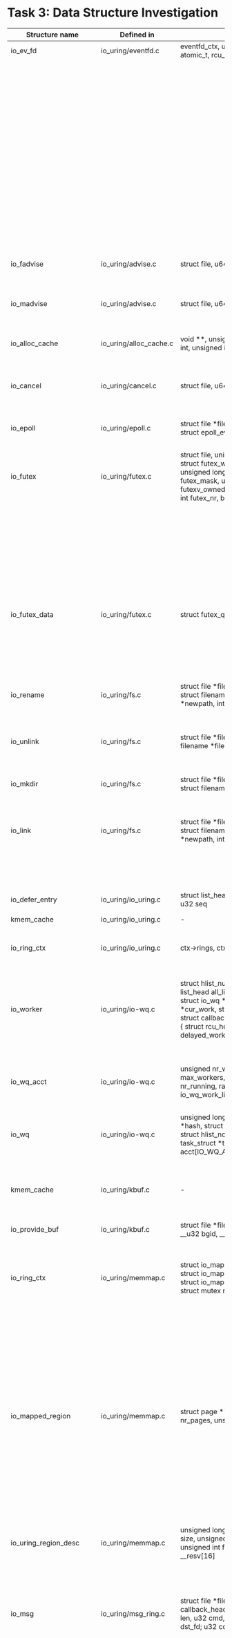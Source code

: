 # Task 3: Data Structure Investigation

Structure name | Defined in | Attributes | Caller Functions Source | source caller | usage
---------------|------------|------------|-------------------------|---------------|-------------------
io_ev_fd       | io_uring/eventfd.c | eventfd_ctx, uint, uint, refcount_t, atomic_t, rcu_head | io_eventfd_free | io_uring/eventfd.c | local variable
| | | | io_eventfd_put | io_uring/eventfd.c | function parameter
| | | | io_eventfd_do_signal | io_uring/eventfd.c | local variable, function parameter
| | | | __io_eventfd_signal | io_uring/eventfd.c | function parameter
| | | | io_eventfd_grab | io_uring/eventfd.c | return value, local variable
| | | | io_eventfd_signal | io_uring/eventfd.c | local variable
| | | | io_eventfd_flush_signal | io_uring/eventfd.c | local variable
| | | | io_eventfd_register | io_uring/eventfd.c | local variable
| | | | io_eventfd_unregister | io_uring/eventfd.c | function parameter
io_fadvise     | io_uring/advise.c | struct file, u64, u64, u32 | io_fadvise_prep | io_uring/advise.c | function parameter
| | | | io_fadvise | io_uring/advise.c | function parameter
io_madvise     | io_uring/advise.c | struct file, u64, u64, u32 | io_madvise_prep | io_uring/advise.c | function parameter
| | | | io_madvise | io_uring/advise.c | function parameter
io_alloc_cache | io_uring/alloc_cache.c | void **, unsigned, unsigned, unsigned int, unsigned int | io_alloc_cache_free | io_uring/alloc_cache.c | function parameter
| | | | io_alloc_cache_init | | |
| | | | io_cache_alloc_new | | |
io_cancel      | io_uring/cancel.c | struct file, u64, u32, s32, u8 | io_async_cancel_prep | io_uring/cancel.c | function parameter
| | | | io_async_cancel | | |
| | | | io_sync_cancel | | |
io_epoll       | io_uring/epoll.c | struct file *file, int epfd, int op, int fd, struct epoll_event event | io_epoll_ctl_prep | io_uring/epoll.c | local variable
| | | | io_epoll_ctl | | |
io_futex       | io_uring/futex.c | struct file, union { u32 __user *uaddr; struct futex_waitv __user *uwaitv; }, unsigned long futex_val, unsigned long futex_mask, unsigned long futexv_owned, u32 futex_flags, unsigned int futex_nr, bool futexv_unqueued | io_futex_cache_init | io_uring/futex.c | function parameter
| | | | io_futex_cache_free | | |
| | | | io_futex_complete | | |
| | | | io_futexv_complete | | |
| | | | io_futex_cancel | | |
| | | | io_futex_remove_all | | |
| | | | io_futex_prep | | |
| | | | io_futexv_prep | | |
| | | | io_futex_wait | | |
| | | | io_futex_wake | | |
io_futex_data  | io_uring/futex.c | struct futex_q q, struct io_kiocb *req | io_futex_cache_init | io_uring/futex.c | function parameter
| | | | io_futex_cache_free | | |
| | | | io_futex_complete | | |
| | | | io_futexv_complete | | |
| | | | io_futex_wait | | |
| | | | io_futex_wake | | |
io_rename      | io_uring/fs.c | struct file *file, int old_dfd, int new_dfd, struct filename *oldpath, struct filename *newpath, int flags | io_renameat_prep | io_uring/fs.c | function parameter
| | | | io_renameat | | |
| | | | io_renameat_cleanup | | |
io_unlink      | io_uring/fs.c | struct file *file, int dfd, int flags, struct filename *filename | io_unlinkat_prep | io_uring/fs.c | function parameter
| | | | io_unlinkat | | |
| | | | io_unlinkat_cleanup | | |
io_mkdir       | io_uring/fs.c | struct file *file, int dfd, umode_t mode, struct filename *filename | io_mkdirat_prep | io_uring/fs.c | function parameter
| | | | io_mkdirat | | |
| | | | io_mkdirat_cleanup | | |
io_link        | io_uring/fs.c | struct file *file, int old_dfd, int new_dfd, struct filename *oldpath, struct filename *newpath, int flags | io_symlinkat_prep | io_uring/fs.c | function parameter
| | | | io_symlinkat | | |
| | | | io_linkat_prep | | |
| | | | io_linkat | | |
| | | | io_link_cleanup | | |
io_defer_entry | io_uring/io_uring.c | struct list_head list, struct io_kiocb *req, u32 seq | io_drain_req | io_uring/io_uring.c | local variable
kmem_cache     | io_uring/io_uring.c | - | io_alloc_req, io_free_req | io_uring/io_uring.c | function parameter
io_ring_ctx    | io_uring/io_uring.c | ctx->rings, ctx->flags, ctx->cq_wait_nr | io_uring_try_cancel_requests | io_uring/io_uring.c | function parameter, local variable
| | | | io_alloc_hash_table | | |
io_worker      | io_uring/io-wq.c | struct hlist_nulls_node nulls_node, struct list_head all_list, struct task_struct *task, struct io_wq *wq, struct io_wq_work *cur_work, struct completion ref_done, struct callback_head create_work, union { struct rcu_head rcu; struct delayed_work work; } | io_worker_exit | io_uring/io-wq.c | local variable, function parameter
| | | | io_worker_handle_work | | |
| | | | create_io_worker | | |
io_wq_acct     | io_uring/io-wq.c | unsigned nr_workers, unsigned max_workers, int index, atomic_t nr_running, raw_spinlock_t lock, struct io_wq_work_list work_list | io_acct_run_queue | io_uring/io-wq.c | local variable
| | | | io_wq_create_worker | | |
io_wq          | io_uring/io-wq.c | unsigned long state, struct io_wq_hash *hash, struct completion worker_done, struct hlist_node cpuhp_node, struct task_struct *task, struct io_wq_acct acct[IO_WQ_ACCT_NR] | io_wq_create | io_uring/io-wq.c | function parameter, local variable
| | | | io_wq_exit_workers | | |
| | | | io_wq_destroy | | |
kmem_cache     | io_uring/kbuf.c | - | io_refill_buffer_cache | io_uring/kbuf.c | local variable |
| | | | io_destroy_buffers | | |
io_provide_buf | io_uring/kbuf.c | struct file *file, __u64 addr, __u32 len, __u32 bgid, __u32 nbufs, __u16 bid | io_provide_buffers_prep | io_uring/kbuf.c | function parameter, local variable |
| | | | io_provide_buffers | | |
io_ring_ctx    | io_uring/memmap.c | struct io_mapped_region ring_region, struct io_mapped_region sq_region, struct io_mapped_region param_region, struct mutex mmap_lock, void *user | io_free_region | io_uring/memmap.c | function parameter, local variable
| | | | io_region_pin_pages | | |
| | | | io_region_allocate_pages | | |
| | | | io_create_region | | |
| | | | io_create_region_mmap_safe | | |
| | | | io_mmap_get_region | | |
| | | | io_region_validate_mmap | | |
| | | | io_region_mmap | | |
| | | | io_uring_mmap* | | |
| | | | io_uring_get_unmapped_area | | |
io_mapped_region | io_uring/memmap.c | struct page **pages, unsigned long nr_pages, unsigned int flags, void *ptr | io_free_region | io_uring/memmap.c | function parameter, local variable
| | | | io_region_init_ptr | | |
| | | | io_region_allocate_pages | | |
| | | | io_region_pin_pages | | |
| | | | io_create_region | | |
| | | | io_create_region_mmap_safe | | |
| | | | io_mmap_get_region | | |
| | | | io_region_validate_mmap | | |
| | | | io_region_mmap | | |
io_uring_region_desc | io_uring/memmap.c | unsigned long user_addr, unsigned long size, unsigned long mmap_offset, unsigned int flags, unsigned int id, char __resv[16] | io_region_pin_pages | io_uring/memmap.c | function parameter
| | | | io_region_allocate_pages | | |
| | | | io_create_region | | |
| | | | io_create_region_mmap_safe | | |
io_msg          | io_uring/msg_ring.c | struct file *file, struct file *src_file, struct callback_head tw, u64 user_data, u32 len, u32 cmd, u32 src_fd, union { u32 dst_fd; u32 cqe_flags; }, u32 flags | io_msg_ring_cleanup | io_uring/msg_ring.c | function parameter, local variable
| | | | io_msg_tw_complete | | |
| | | | io_msg_remote_post | | |
| | | | io_msg_get_kiocb | | |
| | | | io_msg_data_remote | | |
| | | | __io_msg_ring_data | | |
| | | | io_msg_ring_data | | |
| | | | io_msg_grab_file | | |
| | | | io_msg_install_complete | | |
| | | | io_msg_tw_fd_complete | | |
| | | | io_msg_fd_remote | | |
| | | | io_msg_send_fd | | |
| | | | __io_msg_ring_prep | | |
| | | | io_msg_ring_prep | | |
| | | | io_msg_ring | | |
| | | | io_uring_sync_msg_ring | | |
io_napi_entry | io_uring/napi.c | unsigned int napi_id, struct list_head list, unsigned long timeout, struct hlist_node node, struct rcu_head rcu | io_napi_hash_find | io_uring/napi.c | local variable
| | | | __io_napi_add_id | | |
| | | | __io_napi_del_id | | |
| | | | __io_napi_remove_stale | | |
| | | | static_tracking_do_busy_loop | | |
| | | | dynamic_tracking_do_busy_loop | | |
| | | | io_napi_free | | |
io_shutdown | io_uring/net.c | struct file *file, int how | io_shutdown_prep | io_uring/net.c | function parameter
| | | | io_shutdown | io_uring/net.c | function parameter
io_accept | io_uring/net.c | struct file *file, struct sockaddr __user *addr, int __user *addr_len, int flags, int iou_flags, u32 file_slot, unsigned long nofile | io_accept_prep | io_uring/net.c | function parameter
| | | | io_accept | | |
io_socket | io_uring/net.c | struct file *file, int domain, int type, int protocol, int flags, u32 file_slot, unsigned long nofile | io_socket_prep | io_uring/net.c | function parameter
| | | | io_socket | | |
io_connect | io_uring/net.c | struct file *file, struct sockaddr __user *addr, int addr_len, bool in_progress, bool seen_econnaborted | io_connect_prep | io_uring/net.c | function parameter
| | | | io_connect | | |
io_bind | io_uring/net.c | struct file *file, int addr_len | io_bind_prep | io_uring/net.c | function parameter
| | | | io_bind | | |
io_listen | io_uring/net.c | struct file *file, int backlog | io_listen_prep | io_uring/net.c | function parameter
| | | | io_listen | | |
io_sr_msg | io_uring/net.c | struct file *file, union { struct compat_msghdr __user *umsg_compat; struct user_msghdr __user *umsg; void __user *buf; }, int len, unsigned done_io, unsigned msg_flags, unsigned nr_multishot_loops, u16 flags, u16 buf_group, u16 buf_index, void __user *msg_control, struct io_kiocb *notif | io_sendmsg_prep | io_uring/net.c | function parameter
| | | | io_sendmsg | | |
| | | | io_recvmsg_prep | | |
| | | | io_recvmsg | | |
| | | | io_send_zc_prep | | |
| | | | io_send_zc | | |
| | | | io_sendmsg_zc | | |
io_nop          | io_uring/nop.c | struct file *file, int result, int fd, int buffer, unsigned int flags | io_nop_prep | io_uring/nop.c | local variable, function parameter
| | | | io_nop | | |
io_kiocb       | io_uring/notif.c | opcode, flags, file, tctx, file_node, buf_node | io_alloc_notif | io_uring/notif.c | local variable, return value
io_notif_data | io_uring/notif.c | zc_report, account_pages, next, head, uarg | io_alloc_notif | io_uring/notif.c | local variable
ubuf_info     | io_uring/notif.c | flags, ops, refcnt | io_alloc_notif | io_uring/notif.c | local variable
io_issue_def | io_uring/opdef.c | int audit_skip, int iopoll, int needs_file, int unbound_nonreg_file, int pollin, int pollout, int vectored, int async_size, int plug, int ioprio, int iopoll_queue, int buffer_select, int poll_exclusive, int hash_reg_file, int cleanup, int fail, int prep, int issue | io_uring_optable_init | io_uring/opdef.c | local variable
io_cold_def | io_uring/opdef.c | const char *name, int cleanup, int fail | io_uring_optable_init | io_uring/opdef.c | local variable
io_open          | io_uring/openclose.c | struct file *file, int dfd, u32 file_slot, struct filename *filename, struct open_how how, unsigned long nofile | io_openat_prep | io_uring/openclose.c | function parameter, local variable
| | | | io_openat2_prep | | |
| | | | io_openat2 | | |
| | | | io_openat | | |
| | | | io_open_cleanup | | |
io_close         | io_uring/openclose.c | struct file *file, int fd, u32 file_slot | io_close_prep | io_uring/openclose.c | function parameter, local variable
| | | | io_close | | |
| | | | io_close_fixed | | |
io_fixed_install | io_uring/openclose.c | struct file *file, unsigned int o_flags | io_install_fixed_fd_prep | io_uring/openclose.c | function parameter, local variable
| | | | io_install_fixed_fd | | |
io_poll_update | io_uring/poll.c | struct file *file, u64 old_user_data, u64 new_user_data, __poll_t events, bool update_events, bool update_user_data | io_poll_remove | io_uring/poll.c | function parameter, local variable
| | | | io_poll_remove_prep | | |
io_poll_table | io_uring/poll.c | struct poll_table_struct pt, struct io_kiocb *req, int nr_entries, int error, bool owning, __poll_t result_mask | io_poll_check_events | io_uring/poll.c | local variable, function parameter
| | | | io_poll_queue_proc | | |
io_poll | io_uring/poll.c | struct wait_queue_head *head, __poll_t events, struct wait_queue_entry wait | io_poll_add | io_uring/poll.c | local variable, function parameter
| | | | io_poll_remove_entries | | |
async_poll | io_uring/poll.c | struct io_poll poll, struct io_poll *double_poll | io_req_alloc_apoll | io_uring/poll.c | local variable, function parameter
| | | | io_async_queue_proc | | |
io_ring_ctx_rings | io_uring/register.c | struct io_rings *rings, struct io_uring_sqe *sq_sqes, struct io_mapped_region sq_region, struct io_mapped_region ring_region | io_register_free_rings | io_uring/register.c | local variable
| | | | io_register_resize_rings | | |
io_uring_mem_region_reg | io_uring/register.c | struct io_uring_mem_region_reg reg, struct io_uring_region_desc __user *rd_uptr, struct io_uring_region_desc rd | io_register_mem_region | io_uring/register.c | local variable
io_restriction | io_uring/register.c | unsigned long register_op, unsigned long sqe_op, unsigned int sqe_flags_allowed, unsigned int sqe_flags_required | io_parse_restrictions | io_uring/register.c | function parameter, local variable
| | | | io_register_restrictions | | |
io_ring_ctx | io_uring/register.c | struct io_rings *rings, struct io_uring_sqe *sq_sqes, struct io_mapped_region sq_region, struct io_mapped_region ring_region, unsigned int sq_entries, unsigned int cq_entries, unsigned int flags, struct mutex uring_lock | __io_uring_register | io_uring/register.c | function parameter, local variable
| | | | io_register_resize_rings | | |
| | | | io_register_mem_region | | |
io_rsrc_update | io_uring/rsrc.c | struct file *file, u64 arg, u32 nr_args, u32 offset | io_files_update_prep | io_uring/rsrc.c | function parameter, local variable
| | | | io_files_update_with_index_alloc | | |
| | | | io_files_update | | |
io_rsrc_node | io_uring/rsrc.c | int type, int refs, struct io_mapped_ubuf *buf, u64 tag | io_rsrc_node_alloc | io_uring/rsrc.c | return value, local variable
| | | | io_free_rsrc_node | | |
| | | | io_sqe_buffer_register | | |
io_rsrc_data | io_uring/rsrc.c | unsigned nr, struct io_rsrc_node **nodes | io_rsrc_data_alloc | io_uring/rsrc.c | function parameter, local variable
| | | | io_rsrc_data_free | | |
io_mapped_ubuf | io_uring/rsrc.c | unsigned long ubuf, size_t len, unsigned int nr_bvecs, unsigned int folio_shift, refcount_t refs, struct bio_vec bvec[] | io_sqe_buffer_register | io_uring/rsrc.c | local variable, function parameter
| | | | io_import_fixed | | |
io_imu_folio_data | io_uring/rsrc.c | unsigned int nr_pages_head, unsigned int nr_pages_mid, unsigned int nr_folios, unsigned int folio_shift | io_check_coalesce_buffer | io_uring/rsrc.c | local variable
| | | | io_coalesce_buffer | | |
io_rw | io_uring/rw.c | struct kiocb kiocb, u64 addr, u32 len, rwf_t flags | io_prep_rw | io_uring/rw.c | function parameter, local variable
| | | | io_prep_read | | |
| | | | io_prep_write | | |
| | | | io_prep_readv | | |
| | | | io_prep_writev | | |
| | | | io_prep_rw_fixed | | |
| | | | io_prep_read_fixed | | |
| | | | io_prep_write_fixed | | |
| | | | io_read | | |
| | | | io_write | | |
io_async_rw | io_uring/rw.c | struct iovec *free_iovec, unsigned int free_iov_nr, struct iov_iter iter, struct iov_iter_state iter_state, size_t bytes_done, struct wait_page_queue wpq, struct io_rw_meta meta, struct io_rw_meta_state meta_state | io_rw_alloc_async | io_uring/rw.c | local variable, function parameter
| | | | io_import_iovec | | |
| | | | io_rw_recycle | | |
| | | | io_req_rw_cleanup | | |
| | | | io_rw_should_retry | | |
| | | | io_meta_save_state | | |
| | | | io_meta_restore | | |
io_rw_meta | io_uring/rw.c | unsigned int flags, unsigned short app_tag, unsigned short seed, struct iov_iter iter | io_meta_save_state | io_uring/rw.c | local variable
| | | | io_meta_restore | | |
io_rw_meta_state | io_uring/rw.c | unsigned short seed, struct iov_iter_state iter_meta | io_meta_save_state | io_uring/rw.c | local variable
| | | | io_meta_restore | | |
wait_page_queue | io_uring/rw.c | struct wait_queue_entry wait, struct wait_page_key key | io_rw_should_retry,  | io_uring/rw.c | local variable
| | | | io_async_buf_func | | |
io_splice | io_uring/splice.c | struct file *file_out, loff_t off_out, loff_t off_in, u64 len, int splice_fd_in, unsigned int flags, struct io_rsrc_node *rsrc_node | __io_splice_prep | io_uring/splice.c | function parameter, local variable
| | | | io_splice_prep | | |
| | | | io_splice | | |
| | | | io_tee_prep | | |
| | | | io_tee | | |
io_sq_data | io_uring/sqpoll.c | struct list_head ctx_list, struct mutex lock, struct wait_queue_head wait, struct completion exited, struct task_struct *thread, struct io_ring_ctx *ctx, unsigned long state, unsigned sq_thread_idle, int sq_cpu, pid_t task_pid, pid_t task_tgid, atomic_t park_pending, refcount_t refs, unsigned long work_time | io_sq_thread_unpark | io_uring/sqpoll.c | function parameter, local variable
| | | | io_sq_thread_park | | |
| | | | io_sq_thread_stop | | |
| | | | io_put_sq_data | | |
| | | | io_sq_thread_finish | | |
| | | | io_attach_sq_data | | |
| | | | io_get_sq_data | | |
| | | | io_sq_update_worktime | | |
| | | | io_sq_thread | | |
| | | | io_sqpoll_wait_sq | | |
| | | | io_sq_offload_create | | |
| | | | io_sqpoll_wq_cpu_affinity | | |
io_statx | io_uring/statx.c | struct file *file, int dfd, unsigned int mask, unsigned int flags, struct filename *filename, struct statx __user *buffer | io_statx_prep | io_uring/statx.c | function parameter, local variable
| | | | io_statx | | |
| | | | io_statx_cleanup | | |
io_sync          | io_uring/sync.c | struct file *file, loff_t len, loff_t off, int flags, int mode | io_sfr_prep | io_uring/sync.c | function parameter, local variable
| | | | io_sync_file_range | | |
| | | | io_fsync_prep | | |
| | | | io_fsync | | |
| | | | io_fallocate_prep | | |
| | | | io_fallocate | | |
io_uring_task | io_uring/tctx.c | struct percpu_counter inflight, struct io_wq *io_wq, struct xarray xa, struct wait_queue_head wait, struct task_struct *task, struct io_ring_ctx *last, atomic_t in_cancel, atomic_t inflight_tracked, struct llist_head task_list, struct callback_head task_work, struct file *registered_rings[IO_RINGFD_REG_MAX] | io_uring_alloc_task_context | io_uring/tctx.c | function parameter, local variable
| | | | __io_uring_free | | |
| | | | io_uring_clean_tctx | | |
| | | | io_ringfd_register | | |
| | | | io_ringfd_unregister | | |
io_tctx_node | io_uring/tctx.c | struct io_ring_ctx *ctx, struct task_struct *task, struct list_head ctx_node | __io_uring_add_tctx_node | io_uring/tctx.c | local variable, function parameter
| | | | io_uring_del_tctx_node | | |
io_wq_hash | io_uring/tctx.c | struct wait_queue_head wait, refcount_t refs | io_init_wq_offload | io_uring/tctx.c | local variable
io_wq_data | io_uring/tctx.c | struct io_wq_hash *hash, struct task_struct *task, void (*free_work)(struct io_wq_work *), void (*do_work)(struct io_wq_work *) | io_init_wq_offload | io_uring/tctx.c | local variable
io_timeout | io_uring/timeout.c | struct file *file, u32 off, u32 target_seq, u32 repeats, struct list_head list, struct io_kiocb *head, struct io_kiocb *prev | io_timeout_prep | io_uring/timeout.c | function parameter, local variable
| | | | io_timeout | | |
| | | | io_timeout_remove | | |
| | | | io_timeout_cancel | | |
| | | | io_timeout_update | | |
| | | | io_timeout_remove_prep | | |
| | | | io_timeout_fn | | |
| | | | io_timeout_complete | | |
| | | | io_flush_timeouts | | |
| | | | io_kill_timeout | | |
| | | | io_kill_timeouts | | |
| | | | io_queue_linked_timeout | | |
io_timeout_rem | io_uring/timeout.c | struct file *file, u64 addr, struct timespec64 ts, u32 flags, bool ltimeout | io_timeout_remove_prep | io_uring/timeout.c | function parameter, local variable
| | | | io_timeout_remove | | |
io_ftrunc | io_uring/truncate.c | struct file *file, loff_t len | io_ftruncate_prep | io_uring/truncate.c | function parameter, local variable
| | | | io_ftruncate | | |
io_uring_cmd | io_uring/uring_cmd.c | struct io_uring_cmd_data *cache, struct io_uring_sqe *sqes, unsigned int flags, void (*task_work_cb)(struct io_uring_cmd *, unsigned) | io_uring_cmd_prep | io_uring/uring_cmd.c | function parameter, local variable
| | | | io_uring_cmd | | |
| | | | io_uring_cmd_done | | |
| | | | io_uring_cmd_mark_cancelable | | |
| | | | io_uring_cmd_del_cancelable | | |
| | | | io_uring_cmd_work | | |
| | | | io_uring_cmd_import_fixed | | |
| | | | io_uring_cmd_issue_blocking | | |
io_waitid | io_uring/waitid.c | struct file *file, int which, pid_t upid, int options, atomic_t refs, struct wait_queue_head *head, struct siginfo __user *infop, struct waitid_info info | io_waitid_free | io_uring/waitid.c | function parameter, local variable
| | | | io_waitid_copy_si | | |
| | | | io_waitid_finish | | |
| | | | io_waitid_complete | | |
| | | | __io_waitid_cancel | | |
| | | | io_waitid_cancel | | |
| | | | io_waitid_remove_all | | |
| | | | io_waitid_prep | | |
io_xattr | io_uring/xattr.c | struct file *file, struct kernel_xattr_ctx ctx, struct filename *filename | io_xattr_cleanup | io_uring/xattr.c | function parameter, local variable
| | | | io_xattr_finish | | |
| | | | __io_getxattr_prep | | |
| | | | io_fgetxattr_prep | | |
| | | | io_getxattr_prep | | |
| | | | io_fgetxattr | | |
| | | | io_getxattr | | |
| | | | __io_setxattr_prep | | |
| | | | io_setxattr_prep | | |
